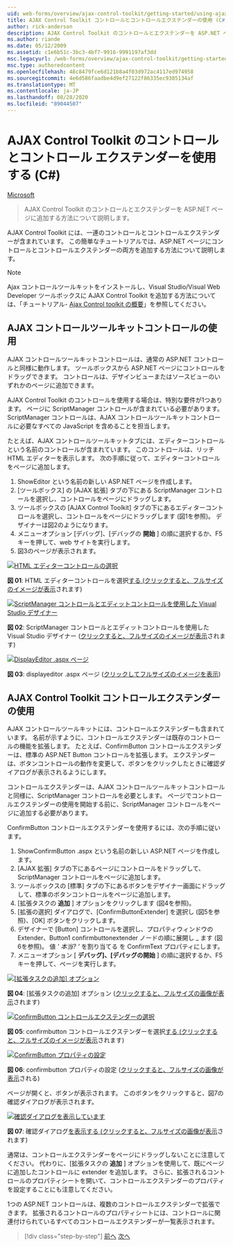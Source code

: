```yaml
---
uid: web-forms/overview/ajax-control-toolkit/getting-started/using-ajax-control-toolkit-controls-and-control-extenders-cs
title: AJAX Control Toolkit コントロールとコントロールエクステンダーの使用 (C#) |Microsoft Docs
author: rick-anderson
description: AJAX Control Toolkit のコントロールとエクステンダーを ASP.NET ページに追加する方法について説明します。
ms.author: riande
ms.date: 05/12/2009
ms.assetid: c1e6b51c-3bc3-4bf7-9916-9991197af3dd
msc.legacyurl: /web-forms/overview/ajax-control-toolkit/getting-started/using-ajax-control-toolkit-controls-and-control-extenders-cs
msc.type: authoredcontent
ms.openlocfilehash: 48c8479fce6d121b8a4f03d972ac4117ed974958
ms.sourcegitcommit: 4e6d586faadbe4d9ef27122f86335ec9385134af
ms.translationtype: MT
ms.contentlocale: ja-JP
ms.lasthandoff: 08/28/2020
ms.locfileid: "89044507"
---
```

# <a name="using-ajax-control-toolkit-controls-and-control-extenders-c"></a>AJAX Control Toolkit のコントロールとコントロール エクステンダーを使用する (C#)

[Microsoft](https://github.com/microsoft)

> AJAX Control Toolkit のコントロールとエクステンダーを ASP.NET ページに追加する方法について説明します。

AJAX Control Toolkit には、一連のコントロールとコントロールエクステンダーが含まれています。 この簡単なチュートリアルでは、ASP.NET ページにコントロールとコントロールエクステンダーの両方を追加する方法について説明します。

> [!NOTE] 
> 
> Ajax コントロールツールキットをインストールし、Visual Studio/Visual Web Developer ツールボックスに AJAX Control Toolkit を追加する方法については、「チュートリアル- [Ajax Control toolkit の概要](get-started-with-the-ajax-control-toolkit-cs.md)」を参照してください。

## <a name="using-ajax-control-toolkit-controls"></a>AJAX コントロールツールキットコントロールの使用

AJAX コントロールツールキットコントロールは、通常の ASP.NET コントロールと同様に動作します。 ツールボックスから ASP.NET ページにコントロールをドラッグできます。 コントロールは、デザインビューまたはソースビューのいずれかのページに追加できます。

AJAX Control Toolkit のコントロールを使用する場合は、特別な要件が1つあります。 ページに ScriptManager コントロールが含まれている必要があります。 ScriptManager コントロールは、AJAX コントロールツールキットコントロールに必要なすべての JavaScript を含めることを担当します。

たとえば、AJAX コントロールツールキットタブには、エディターコントロールという名前のコントロールが含まれています。 このコントロールは、リッチ HTML エディターを表示します。 次の手順に従って、エディターコントロールをページに追加します。

1. ShowEditor という名前の新しい ASP.NET ページを作成します。
2. [ツールボックス] の [AJAX 拡張] タブの下にある ScriptManager コントロールを選択し、コントロールをページにドラッグします。
3. ツールボックスの [AJAX Control Toolkit] タブの下にあるエディターコントロールを選択し、コントロールをページにドラッグします (図1を参照)。 デザイナーは図2のようになります。
4. メニューオプション [デバッグ]、[デバッグの **開始** ] の順に選択するか、F5 キーを押して、web サイトを実行します。
5. 図3のページが表示されます。

[![HTML エディターコントロールの選択](using-ajax-control-toolkit-controls-and-control-extenders-cs/_static/image1.jpg)](using-ajax-control-toolkit-controls-and-control-extenders-cs/_static/image1.png)

**図 01**: HTML エディターコントロールを選択[する (クリックすると、フルサイズのイメージが表示](using-ajax-control-toolkit-controls-and-control-extenders-cs/_static/image2.png)されます)

[![ScriptManager コントロールとエディットコントロールを使用した Visual Studio デザイナー](using-ajax-control-toolkit-controls-and-control-extenders-cs/_static/image2.jpg)](using-ajax-control-toolkit-controls-and-control-extenders-cs/_static/image3.png)

**図 02**: ScriptManager コントロールとエディットコントロールを使用した Visual Studio デザイナー ([クリックすると、フルサイズのイメージが表示](using-ajax-control-toolkit-controls-and-control-extenders-cs/_static/image4.png)されます)

[![DisplayEditor .aspx ページ](using-ajax-control-toolkit-controls-and-control-extenders-cs/_static/image3.jpg)](using-ajax-control-toolkit-controls-and-control-extenders-cs/_static/image5.png)

**図 03**: displayeditor .aspx ページ ([クリックしてフルサイズのイメージを表示](using-ajax-control-toolkit-controls-and-control-extenders-cs/_static/image6.png))

## <a name="using-ajax-control-toolkit-control-extenders"></a>AJAX Control Toolkit コントロールエクステンダーの使用

AJAX コントロールツールキットには、コントロールエクステンダーも含まれています。 名前が示すように、コントロールエクステンダーは既存のコントロールの機能を拡張します。 たとえば、ConfirmButton コントロールエクステンダーは、標準の ASP.NET Button コントロールを拡張します。 エクステンダーは、ボタンコントロールの動作を変更して、ボタンをクリックしたときに確認ダイアログが表示されるようにします。

コントロールエクステンダーは、AJAX コントロールツールキットコントロールと同様に、ScriptManager コントロールを必要とします。 ページでコントロールエクステンダーの使用を開始する前に、ScriptManager コントロールをページに追加する必要があります。

ConfirmButton コントロールエクステンダーを使用するには、次の手順に従います。

1. ShowConfirmButton .aspx という名前の新しい ASP.NET ページを作成します。
2. [AJAX 拡張] タブの下にあるページにコントロールをドラッグして、ScriptManager コントロールをページに追加します。
3. ツールボックスの [標準] タブの下にあるボタンをデザイナー画面にドラッグして、標準のボタンコントロールをページに追加します。
4. [拡張タスクの **追加** ] オプションをクリックします (図4を参照)。
5. [拡張の選択] ダイアログで、[ConfirmButtonExtender] を選択し (図5を参照)、[OK] ボタンをクリックします。
6. デザイナーで [Button] コントロールを選択し、プロパティウィンドウの Extender、Button1 confirmbuttonextender ノードの順に展開し \_ ます (図6を参照)。 値 *' 本当? '* を割り当てる を ConfirmText プロパティにします。
7. メニューオプション [ **デバッグ]、[デバッグの開始** ] の順に選択するか、F5 キーを押して、ページを実行します。

[![[拡張タスクの追加] オプション](using-ajax-control-toolkit-controls-and-control-extenders-cs/_static/image4.jpg)](using-ajax-control-toolkit-controls-and-control-extenders-cs/_static/image7.png)

**図 04**: [拡張タスクの追加] オプション ([クリックすると、フルサイズの画像が表示](using-ajax-control-toolkit-controls-and-control-extenders-cs/_static/image8.png)されます)

[![ConfirmButton コントロールエクステンダーの選択](using-ajax-control-toolkit-controls-and-control-extenders-cs/_static/image5.jpg)](using-ajax-control-toolkit-controls-and-control-extenders-cs/_static/image9.png)

**図 05**: confirmbutton コントロールエクステンダーを選択[する (クリックすると、フルサイズのイメージが表示](using-ajax-control-toolkit-controls-and-control-extenders-cs/_static/image10.png)されます)

[![ConfirmButton プロパティの設定](using-ajax-control-toolkit-controls-and-control-extenders-cs/_static/image6.jpg)](using-ajax-control-toolkit-controls-and-control-extenders-cs/_static/image11.png)

**図 06**: confirmbutton プロパティの設定 ([クリックすると、フルサイズの画像が表示](using-ajax-control-toolkit-controls-and-control-extenders-cs/_static/image12.png)される)

ページが開くと、ボタンが表示されます。 このボタンをクリックすると、図7の確認ダイアログが表示されます。

[![確認ダイアログを表示しています](using-ajax-control-toolkit-controls-and-control-extenders-cs/_static/image7.jpg)](using-ajax-control-toolkit-controls-and-control-extenders-cs/_static/image13.png)

**図 07**: 確認ダイアログ[を表示する (クリックすると、フルサイズの画像が表示](using-ajax-control-toolkit-controls-and-control-extenders-cs/_static/image14.png)されます)

通常は、コントロールエクステンダーをページにドラッグしないことに注意してください。 代わりに、[拡張タスクの **追加** ] オプションを使用して、既にページに追加したコントロールに extender を追加します。 さらに、拡張されるコントロールのプロパティシートを開いて、コントロールエクステンダーのプロパティを設定することにも注意してください。

1つの ASP.NET コントロールは、複数のコントロールエクステンダーで拡張できます。 拡張されるコントロールのプロパティシートには、コントロールに関連付けられているすべてのコントロールエクステンダーが一覧表示されます。

> [!div class="step-by-step"]
> [前へ](get-started-with-the-ajax-control-toolkit-cs.md)
> [次へ](creating-a-custom-ajax-control-toolkit-control-extender-cs.md)
